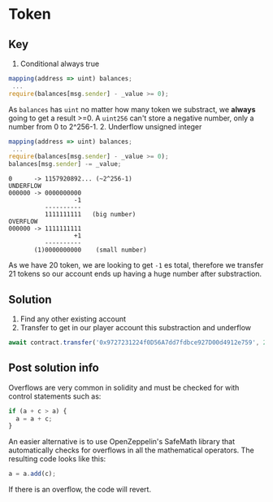 # Token

## Key

1. Conditional always true

```js
mapping(address => uint) balances;
 ...
require(balances[msg.sender] - _value >= 0);
```

As `balances` has `uint` no matter how many token we substract, we **always** going to get a result >=0. A `uint256` can't store a negative number, only a number from 0 to 2^256-1. 2. Underflow unsigned integer

```js
mapping(address => uint) balances;
 ...
require(balances[msg.sender] - _value >= 0);
balances[msg.sender] -= _value;
```

```
0      -> 1157920892... (~2^256-1)
UNDERFLOW
000000 -> 0000000000
                  -1
          ----------
          1111111111   (big number)
OVERFLOW
000000 -> 1111111111
                  +1
          ----------
       (1)0000000000    (small number)
```

As we have 20 token, we are looking to get `-1` es total, therefore we transfer 21 tokens so our account ends up having a huge number after substraction.

## Solution

1. Find any other existing account
2. Transfer to get in our player account this substraction and underflow

```js
await contract.transfer('0x9727231224f0D56A7dd7fdbce927D00d4912e759', 21);
```

## Post solution info

Overflows are very common in solidity and must be checked for with control statements such as:

```js
if (a + c > a) {
  a = a + c;
}
```

An easier alternative is to use OpenZeppelin's SafeMath library that automatically checks for overflows in all the mathematical operators. The resulting code looks like this:

```js
a = a.add(c);
```

If there is an overflow, the code will revert.
